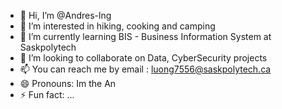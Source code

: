 - 👋 Hi, I’m @Andres-lng
- 👀 I’m interested in hiking, cooking and camping
- 🌱 I’m currently learning BIS - Business Information System at Saskpolytech
- 💞️ I’m looking to collaborate on Data, CyberSecurity projects
- 📫 You can reach me by email : luong7556@saskpolytech.ca
- 😄 Pronouns: Im the An
- ⚡ Fun fact: ...

<!---
Andres-lng/Andres-lng is a ✨ special ✨ repository because its `README.md` (this file) appears on your GitHub profile.
You can click the Preview link to take a look at your changes.
--->
